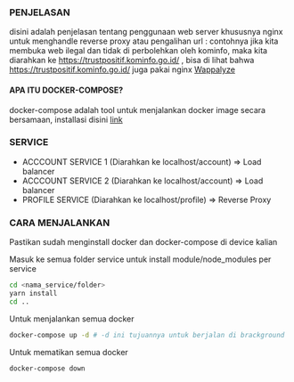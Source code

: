 ### PENJELASAN
disini adalah penjelasan tentang penggunaan web server khususnya nginx untuk menghandle reverse proxy atau pengalihan url : contohnya jika kita membuka web ilegal dan tidak di perbolehkan oleh kominfo, maka kita diarahkan ke https://trustpositif.kominfo.go.id/ , bisa di lihat bahwa https://trustpositif.kominfo.go.id/ juga pakai nginx [Wappalyze](https://chrome.google.com/webstore/detail/wappalyzer-technology-pro/gppongmhjkpfnbhagpmjfkannfbllamg?hl=id)

#### APA ITU DOCKER-COMPOSE?
docker-compose adalah tool untuk menjalankan docker image secara bersamaan, installasi disini [link](https://docs.docker.com/compose/install/)


### SERVICE

- ACCCOUNT SERVICE 1 (Diarahkan ke localhost/account) => Load balancer
- ACCCOUNT SERVICE 2 (Diarahkan ke localhost/account) => Load balancer
- PROFILE SERVICE (Diarahkan ke localhost/profile) => Reverse Proxy


### CARA MENJALANKAN
Pastikan sudah menginstall docker dan docker-compose di device kalian

Masuk ke semua folder service untuk install module/node_modules per service
```bash
cd <nama_service/folder>
yarn install
cd ..
```

Untuk menjalankan semua docker
```bash
docker-compose up -d # -d ini tujuannya untuk berjalan di brackground
```

Untuk mematikan semua docker
```bash
docker-compose down
```